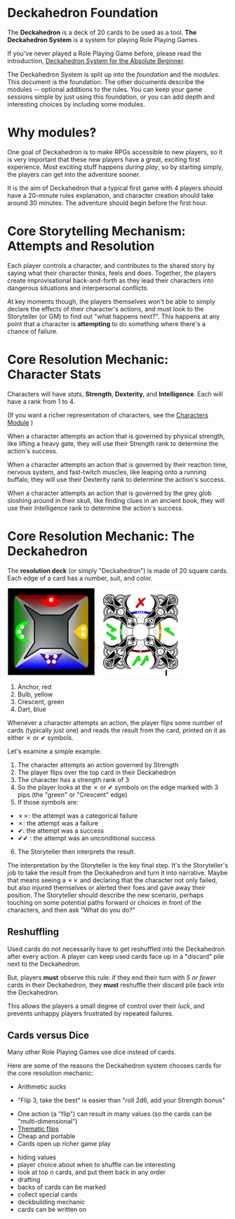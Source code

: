 # Deckahedron Foundation

The **Deckahedron** is a deck of 20 cards to be used as a tool.
**The Deckahedron System** is a system for playing Role Playing Games.

If you've never played a Role Playing Game before, please read
the introduction,
[Deckahedron System for the Absolute Beginner](absolute_beginner.md).

The Deckahedron System is split up into the *foundation* and the *modules*.
This document is the foundation.  The other documents describe the
modules -- optional additions to the rules.  You can keep your
game sessions simple by just using this foundation, or you can
add depth and interesting choices by including some modules.

# Why modules?

One goal of Deckahedron is to make RPGs accessible to new players, so
it is very important that these new players have a great, exciting first
experience.  Most exciting stuff happens *during play*, so by starting
simply, the players can get into the adventure sooner.

It is the aim of Deckahedron that a typical first game with 4 players
should have a 20-minute rules explanation,
and character creation should take around 30 minutes.  The adventure
should begin before the first hour.


# Core Storytelling Mechanism: Attempts and Resolution

Each player controls a character, and contributes to the shared story
by saying what their character thinks, feels and does.  Together, the
players create improvisational back-and-forth as they lead their characters
into dangerous situations and interpersonal conflicts.

At key moments though, the players themselves won't be able to simply declare
the effects of their character's actions, and must look to the Storyteller
(or GM) to find out "what happens next?". This happens at any point that a
character is **attempting** to do something where there's a chance of
failure.

# Core Resolution Mechanic: Character Stats

Characters will have *stats*, **Strength**, **Dexterity**,
and **Intelligence**.  Each will have a rank from 1 to 4.

(If you want a richer representation of characters, see the
[Characters Module](mod_characters.md)
)

When a character attempts an action that is governed by physical strength,
like lifting a heavy gate, they will use their Strength rank to
determine the action's success.

When a character attempts an action that is governed by their reaction
time, nervous system, and fast-twitch muscles,
like leaping onto a running buffalo, they will use their Dexterity rank to
determine the action's success.

When a character attempts an action that is governed by the
grey glob sloshing around in their skull,
like finding clues in an ancient book, they will use their Intelligence
rank to determine the action's success.

# Core Resolution Mechanic: The Deckahedron

The **resolution deck** (or simply "Deckahedron") is made of 20
square cards.
Each edge of a card has a number, suit, and color.

![Image of Back](images/back_200.png)
![Image of Front](images/front_19_200.png)

 1. Anchor, red
 2. Bulb, yellow
 3. Crescent, green
 4. Dart, blue

Whenever a character attempts an action, the player flips some
number of cards (typically just one) and reads the result from the card,
printed on it as either ✗ or ✔ symbols.

Let's examine a simple example:

 1. The character attempts an action governed by Strength
 2. The player flips over the top card in their Deckahedron
 3. The character has a strength rank of 3
 4. So the player looks at the ✗ or ✔ symbols on the edge marked with 3 pips
    (the "green" or "Crescent" edge)
 5. If those symbols are:
  * ✗✗: the attempt was a categorical failure
  * ✗: the attempt was a failure
  * ✔: the attempt was a success
  * ✔✔ : the attempt was an unconditional success
 6. The Storyteller then interprets the result.

The interpretation by the Storyteller is the key final step.  It's the
Storyteller's job to take the result from the Deckahedron and turn it
into narrative.  Maybe that means seeing a ✗✗ and declaring that the
character not only failed, but also injured themselves or alerted their
foes and gave away their position. The Storyteller should describe the
new scenario, perhaps touching on some potential paths forward or choices
in front of the characters, and then ask "What do you do?"

## Reshuffling

Used cards do not necessarily have to get reshuffled into the Deckahedron
after every action. A player can keep used cards face up in a "discard" pile
next to the Deckahedron.

But, players **must** observe this rule: if they end their turn with *5 or
fewer* cards in their Deckahedron, they **must** reshuffle their discard pile
back into the Deckahedron.

This allows the players a small degree of control over their *luck*, and
prevents unhappy players frustrated by repeated failures.

## Cards versus Dice

Many other Role Playing Games use dice instead of cards.

Here are some of the reasons the Deckahedron system chooses cards for the
core resolution mechanic:

 * Arithmetic sucks
  - "Flip 3, take the best" is easier than "roll 2d6, add your Strength bonus"
 * One action (a "flip") can result in many values
   (so the cards can be "multi-dimensional")
 * [Thematic flips](mod_thematic_flips.md)
 * Cheap and portable
 * Cards open up richer game play
  - hiding values
  - player choice about when to shuffle can be interesting
  - look at top *n* cards, and put them back in any order
  - drafting
  - backs of cards can be marked
  - collect special cards
  - deckbuilding mechanic
  - cards can be written on

